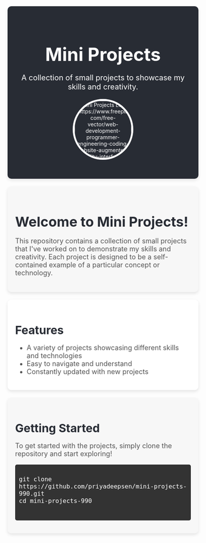 <!-- README.md -->

<!-- Mini Projects Banner -->
<div style="background-color: #282c34; padding: 30px; border-radius: 10px; box-shadow: 0 4px 8px rgba(0, 0, 0, 0.1); text-align: center; color: white;">
  <h1 style="font-size: 48px; font-weight: bold; margin-bottom: 10px;">Mini Projects</h1>
  <p style="font-size: 20px; margin-bottom: 20px;">A collection of small projects to showcase my skills and creativity.</p>
  <img src="[https://www.pexels.com/photo/black-background-with-text-overlay-screengrab-270404/" alt="Mini Projects Logo](https://www.freepik.com/free-vector/web-development-programmer-engineering-coding-website-augmented-reality-interface-screens-developer-project-engineer-programming-software-application-design-cartoon-illustration_10798281.htm#query=web%20developer&position=1&from_view=keyword&track=ais_user&uuid=50a00428-b5c6-4bb6-b119-38bc090e5e23)" style="width: 150px; height: 150px; border-radius: 50%; margin-bottom: 20px; border: 5px solid white;">
</div>

<!-- Introduction -->
<div style="margin: 20px 0; padding: 20px; background-color: #f7f7f7; border-radius: 10px; box-shadow: 0 4px 8px rgba(0, 0, 0, 0.1);">
  <h2 style="font-size: 36px; font-weight: bold; margin-bottom: 10px; color: #282c34;">Welcome to Mini Projects!</h2>
  <p style="font-size: 18px; margin-bottom: 20px; color: #555;">This repository contains a collection of small projects that I've worked on to demonstrate my skills and creativity. Each project is designed to be a self-contained example of a particular concept or technology.</p>
</div>

<!-- Features -->
<div style="margin: 20px 0; padding: 20px; background-color: #fff; border-radius: 10px; box-shadow: 0 4px 8px rgba(0, 0, 0, 0.1);">
  <h2 style="font-size: 30px; font-weight: bold; margin-bottom: 10px; color: #282c34;">Features</h2>
  <ul style="font-size: 18px; color: #555;">
    <li>A variety of projects showcasing different skills and technologies</li>
    <li>Easy to navigate and understand</li>
    <li>Constantly updated with new projects</li>
  </ul>
</div>

<!-- Getting Started -->
<div style="margin: 20px 0; padding: 20px; background-color: #f7f7f7; border-radius: 10px; box-shadow: 0 4px 8px rgba(0, 0, 0, 0.1);">
  <h2 style="font-size: 30px; font-weight: bold; margin-bottom: 10px; color: #282c34;">Getting Started</h2>
  <p style="font-size: 18px; color: #555;">To get started with the projects, simply clone the repository and start exploring!</p>
  <pre style="background-color: #333; color: #fff; padding: 10px; border-radius: 5px; box-shadow: inset 0 1px 3px rgba(0, 0, 0, 0.1);">
<code style="font-size: 16px;">
git clone https://github.com/priyadeepsen/mini-projects-990.git
cd mini-projects-990
</code>
  </pre>
</div>
